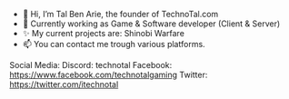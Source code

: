 - 👋 Hi, I’m Tal Ben Arie, the founder of TechnoTal.com
- 💞️ Currently working as Game & Software developer (Client & Server)
- ✨ My current projects are: Shinobi Warfare
- 📫 You can contact me trough various platforms.

Social Media: 
Discord: technotal
Facebook: https://www.facebook.com/technotalgaming
Twitter: https://twitter.com/itechnotal


<!---
talbenarie/talbenarie is a ✨ special ✨ repository because its `README.md` (this file) appears on your GitHub profile.
You can click the Preview link to take a look at your changes.
--->
